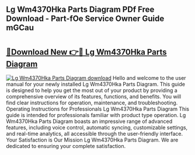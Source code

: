## Lg Wm4370Hka Parts Diagram PDf Free Download - Part-fOe Service Owner Guide mGCau

# <h2><a href="http://dflrb0l.blite.top/?on=Lg+Wm4370Hka+Parts+Diagram">🔗Download New 👉🔴 Lg Wm4370Hka Parts Diagram</a></h2>

[![Lg Wm4370Hka Parts Diagram download](https://i.imgur.com/lujVjoI.png)](http://dflrb0l.blite.top/?on=Lg+Wm4370Hka+Parts+Diagram)
Hello and welcome to the user manual for your newly installed Lg Wm4370Hka Parts Diagram. This guide is designed to help you get the most out of your product by providing a comprehensive overview of its features, functions, and benefits. You will find clear instructions for operation, maintenance, and troubleshooting. Operating Instructions for Professionals Lg Wm4370Hka Parts Diagram This guide is intended for professionals familiar with product type operation. Lg Wm4370Hka Parts Diagram boasts an impressive range of advanced features, including voice control, automatic syncing, customizable settings, and real-time analytics, all accessible through the user-friendly interface. Your Satisfaction is Our Mission Lg Wm4370Hka Parts Diagram. We are dedicated to ensuring your complete satisfaction.
